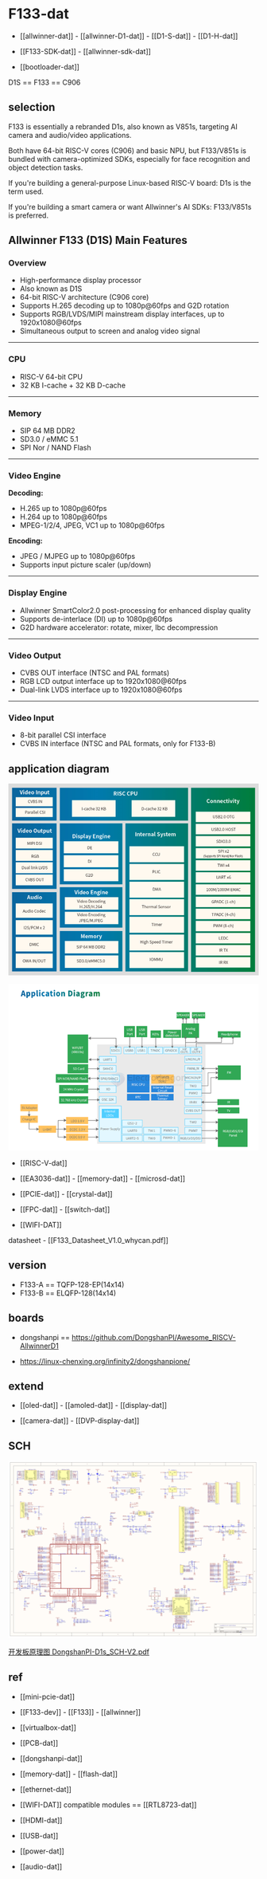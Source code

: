 
# F133-dat

- [[allwinner-dat]] - [[allwinner-D1-dat]] - [[D1-S-dat]] - [[D1-H-dat]]

- [[F133-SDK-dat]] - [[allwinner-sdk-dat]]

- [[bootloader-dat]]


D1S == F133 == C906 


## selection 

F133 is essentially a rebranded D1s, also known as V851s, targeting AI camera and audio/video applications.

Both have 64-bit RISC-V cores (C906) and basic NPU, but F133/V851s is bundled with camera-optimized SDKs, especially for face recognition and object detection tasks.

If you're building a general-purpose Linux-based RISC-V board: D1s is the term used.

If you're building a smart camera or want Allwinner's AI SDKs: F133/V851s is preferred.



## Allwinner F133 (D1S) Main Features

### Overview

- High-performance display processor
- Also known as D1S
- 64-bit RISC-V architecture (C906 core)
- Supports H.265 decoding up to 1080p@60fps and G2D rotation
- Supports RGB/LVDS/MIPI mainstream display interfaces, up to 1920x1080@60fps
- Simultaneous output to screen and analog video signal

---

### CPU

- RISC-V 64-bit CPU
- 32 KB I-cache + 32 KB D-cache

---

### Memory

- SIP 64 MB DDR2
- SD3.0 / eMMC 5.1
- SPI Nor / NAND Flash

---

### Video Engine

**Decoding:**
- H.265 up to 1080p@60fps
- H.264 up to 1080p@60fps
- MPEG-1/2/4, JPEG, VC1 up to 1080p@60fps

**Encoding:**
- JPEG / MJPEG up to 1080p@60fps
- Supports input picture scaler (up/down)

---

### Display Engine

- Allwinner SmartColor2.0 post-processing for enhanced display quality
- Supports de-interlace (DI) up to 1080p@60fps
- G2D hardware accelerator: rotate, mixer, lbc decompression

---

### Video Output

- CVBS OUT interface (NTSC and PAL formats)
- RGB LCD output interface up to 1920x1080@60fps
- Dual-link LVDS interface up to 1920x1080@60fps

---

### Video Input

- 8-bit parallel CSI interface
- CVBS IN interface (NTSC and PAL formats, only for F133-B)




## application diagram 


![](2025-08-08-15-26-46.png)

![](2025-08-08-15-26-15.png)




- [[RISC-V-dat]]


- [[EA3036-dat]] - [[memory-dat]] - [[microsd-dat]]

- [[PCIE-dat]] - [[crystal-dat]]

- [[FPC-dat]] - [[switch-dat]]

- [[WIFI-DAT]]


datasheet - [[F133_Datasheet_V1.0_whycan.pdf]]


## version 

- F133-A == TQFP-128-EP(14x14)
- F133-B == ELQFP-128(14x14)




## boards 

- dongshanpi == https://github.com/DongshanPI/Awesome_RISCV-AllwinnerD1

- https://linux-chenxing.org/infinity2/dongshanpione/


## extend 


- [[oled-dat]] - [[amoled-dat]] - [[display-dat]] 

- [[camera-dat]] - [[DVP-display-dat]] 


## SCH 

![](LCPI-PC-F133(303F133D1S3).png)

[开发板原理图 DongshanPI-D1s_SCH-V2.pdf](https://dongshanpi.com/DongshanPI-D1s/DongshanPI-D1s_SCH-V2.pdf)





## ref 

- [[mini-pcie-dat]]

- [[F133-dev]] - [[F133]] - [[allwinner]]

- [[virtualbox-dat]]

- [[PCB-dat]]

- [[dongshanpi-dat]]

- [[memory-dat]] - [[flash-dat]]

- [[ethernet-dat]]

- [[WIFI-DAT]] compatible modules == [[RTL8723-dat]]

- [[HDMI-dat]]

- [[USB-dat]]

- [[power-dat]]

- [[audio-dat]]